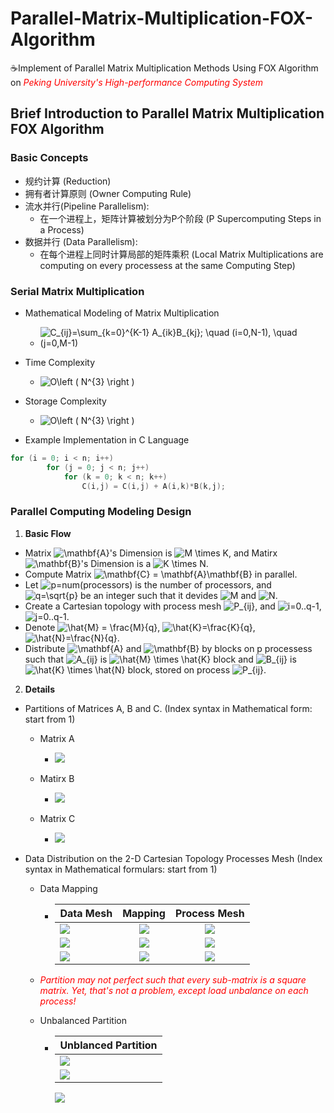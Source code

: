 # **Parallel-Matrix-Multiplication-FOX-Algorithm**
:coffee:Implement of Parallel Matrix Multiplication Methods Using FOX Algorithm on *<span style="color: red">Peking University's High-performance Computing System</span>*

## **Brief Introduction to Parallel Matrix Multiplication FOX Algorithm**

### **Basic Concepts**

* 规约计算 (Reduction)
* 拥有者计算原则 (Owner Computing Rule)
* 流水并行(Pipeline Parallelism):
  * 在一个进程上，矩阵计算被划分为P个阶段 (P Supercomputing Steps in a Process)
* 数据并行 (Data Parallelism):
  * 在每个进程上同时计算局部的矩阵乘积 (Local Matrix Multiplications are computing on every processess at the same Computing Step)

### **Serial Matrix Multiplication**

* Mathematical Modeling of Matrix Multiplication
  * <img src="https://tex.s2cms.ru/svg/C_%7Bij%7D%3D%5Csum_%7Bk%3D0%7D%5E%7BK-1%7D%20A_%7Bik%7DB_%7Bkj%7D%3B%20%5Cquad%20(i%3D0%2CN-1)%2C%20%5Cquad%20(j%3D0%2CM-1)" alt="C_{ij}=\sum_{k=0}^{K-1} A_{ik}B_{kj}; \quad (i=0,N-1), \quad (j=0,M-1)" />

* Time Complexity
  * <img src="https://tex.s2cms.ru/svg/O%5Cleft%20(%20N%5E%7B3%7D%20%5Cright%20)" alt="O\left ( N^{3} \right )" />

* Storage Complexity
  * <img src="https://tex.s2cms.ru/svg/O%5Cleft%20(%20N%5E%7B3%7D%20%5Cright%20)" alt="O\left ( N^{3} \right )" />

* Example Implementation in C Language

``` c
for (i = 0; i < n; i++)                                      
        for (j = 0; j < n; j++)              
            for (k = 0; k < n; k++)
                C(i,j) = C(i,j) + A(i,k)*B(k,j);
```

### **Parallel Computing Modeling Design**

1. **Basic Flow**
* Matrix <img src="https://tex.s2cms.ru/svg/%5Cmathbf%7BA%7D" alt="\mathbf{A}">'s Dimension is <img src="https://tex.s2cms.ru/svg/M%20%5Ctimes%20K" alt="M \times K">, and Matirx <img src="https://tex.s2cms.ru/svg/%5Cmathbf%7BB%7D" alt="\mathbf{B}">'s Dimension is a <img src="https://tex.s2cms.ru/svg/K%20%5Ctimes%20N" alt="K \times N">.
* Compute Matrix <img src="https://tex.s2cms.ru/svg/%5Cmathbf%7BC%7D%20%3D%20%5Cmathbf%7BA%7D%5Cmathbf%7BB%7D" alt="\mathbf{C} = \mathbf{A}\mathbf{B}"> in parallel.
* Let <img src="https://tex.s2cms.ru/svg/p%3Dnum(processors)" alt="p=num(processors)"> is the number of processors, and <img src="https://tex.s2cms.ru/svg/q%3D%5Csqrt%7Bp%7D" alt="q=\sqrt{p}"> be an integer such that it devides <img src="https://tex.s2cms.ru/svg/M" alt="M"> and <img src="https://tex.s2cms.ru/svg/N" alt="N">.
* Create a Cartesian topology with process mesh <img src="https://tex.s2cms.ru/svg/P_%7Bij%7D" alt="P_{ij}">, and <img src="https://tex.s2cms.ru/svg/i%3D0..q-1" alt="i=0..q-1">, <img src="https://tex.s2cms.ru/svg/j%3D0..q-1" alt="j=0..q-1">.
* Denote <img src="https://tex.s2cms.ru/svg/%5Chat%7BM%7D%20%3D%20%5Cfrac%7BM%7D%7Bq%7D" alt="\hat{M} = \frac{M}{q}">, <img src="https://tex.s2cms.ru/svg/%5Chat%7BK%7D%3D%5Cfrac%7BK%7D%7Bq%7D" alt="\hat{K}=\frac{K}{q}">, <img src="https://tex.s2cms.ru/svg/%5Chat%7BN%7D%3D%5Cfrac%7BN%7D%7Bq%7D" alt="\hat{N}=\frac{N}{q}">.
* Distribute <img src="https://tex.s2cms.ru/svg/%5Cmathbf%7BA%7D" alt="\mathbf{A}"> and <img src="https://tex.s2cms.ru/svg/%5Cmathbf%7BB%7D" alt="\mathbf{B}"> by blocks on p processess such that <img src="https://tex.s2cms.ru/svg/A_%7Bij%7D" alt="A_{ij}"> is <img src="https://tex.s2cms.ru/svg/%5Chat%7BM%7D%20%5Ctimes%20%5Chat%7BK%7D" alt="\hat{M} \times \hat{K}"> block and <img src="https://tex.s2cms.ru/svg/B_%7Bij%7D" alt="B_{ij}">  is <img src="https://tex.s2cms.ru/svg/%5Chat%7BK%7D%20%5Ctimes%20%5Chat%7BN%7D" alt="\hat{K} \times \hat{N}"> block, stored on process <img src="https://tex.s2cms.ru/svg/P_%7Bij%7D" alt="P_{ij}">.

2. **Details**

* Partitions of Matrices A, B and C. (Index syntax in Mathematical form: start from 1)
  * Matrix A
    * <img src="https://tex.s2cms.ru/svg/A%20%3D%20%5Cleft%20(%0A%5Cbegin%7Bmatrix%7D%20%5Cleft(%0A%20%0A%20%20%5Cbegin%7Bmatrix%7D%20%0A%20%20%20%20a_%7B11%7D%20%26%20a_%7B12%7D%20%26%20%5Ccdot%20%26%20a_%7B1%2C%5Cfrac%7BK%7D%7Bq%7D%7D%5C%5C%0A%20%20%20%20a_%7B21%7D%20%26%20a_%7B22%7D%20%26%20%5Ccdot%20%26%20%5Ccdot%20%5C%5C%0A%20%20%20%20%5Ccdot%20%26%20%5Ccdot%20%26%20%5Ccdot%20%26%20%5Ccdot%20%5C%5C%0A%20%20%20%20%5Ccdot%20%26%20%5Ccdot%20%26%20%5Ccdot%20%26%20%5Ccdot%20%5C%5C%0A%20%20%20%20a_%7B%5Cfrac%7BM%7D%7Bq%7D%2C1%7D%20%26%20%5Ccdot%20%26%20%5Ccdot%20%26%20a_%7B%5Cfrac%7BM%7D%7Bq%7D%2C%5Cfrac%7BK%7D%7Bq%7D%7D%0A%20%20%5Cend%7Bmatrix%7D%20%5Cright%20)_%7BA_%7B11%7D%7D%20%0A%20%20%20%0A%20%20%20%26%20A_%7B12%7D%20%26%20%5Ccdot%20%26%20A_%7B1q%7D%20%5C%5C%20%0A%20A_%7B21%7D%20%26%20%5Ccdot%20%26%20%5Ccdot%20%26%20%5Ccdot%20%5C%5C%20%0A%20%5Ccdot%20%26%20%5Ccdot%20%26%20%5Ccdot%20%26%20%5Ccdot%20%5C%5C%0A%20A_%7Bq1%7D%20%26%20%5Ccdot%20%26%20%5Ccdot%20%26%20A_%7Bqq%7D%20%0A%0A%5Cend%7Bmatrix%7D%20%5Cright%20)_%7BMK%7D" />

  * Matirx B
    * <img src="https://tex.s2cms.ru/svg/B%20%3D%20%5Cleft%20(%0A%5Cbegin%7Bmatrix%7D%20%5Cleft(%0A%20%0A%20%20%5Cbegin%7Bmatrix%7D%20%0A%20%20%20%20b_%7B11%7D%20%26%20b_%7B12%7D%20%26%20%5Ccdot%20%26%20b_%7B1%2C%5Cfrac%7BN%7D%7Bq%7D%7D%5C%5C%0A%20%20%20%20b_%7B21%7D%20%26%20b_%7B22%7D%20%26%20%5Ccdot%20%26%20%5Ccdot%20%5C%5C%0A%20%20%20%20%5Ccdot%20%26%20%5Ccdot%20%26%20%5Ccdot%20%26%20%5Ccdot%20%5C%5C%0A%20%20%20%20%5Ccdot%20%26%20%5Ccdot%20%26%20%5Ccdot%20%26%20%5Ccdot%20%5C%5C%0A%20%20%20%20b_%7B%5Cfrac%7BK%7D%7Bq%7D%2C1%7D%20%26%20%5Ccdot%20%26%20%5Ccdot%20%26%20b_%7B%5Cfrac%7BK%7D%7Bq%7D%2C%5Cfrac%7BN%7D%7Bq%7D%7D%0A%20%20%5Cend%7Bmatrix%7D%20%5Cright%20)_%7BB_%7B11%7D%7D%20%0A%20%20%20%0A%20%20%20%26%20B_%7B12%7D%20%26%20%5Ccdot%20%26%20B_%7B1q%7D%20%5C%5C%20%0A%20B_%7B21%7D%20%26%20%5Ccdot%20%26%20%5Ccdot%20%26%20%5Ccdot%20%5C%5C%20%0A%20%5Ccdot%20%26%20%5Ccdot%20%26%20%5Ccdot%20%26%20%5Ccdot%20%5C%5C%0A%20B_%7Bq1%7D%20%26%20%5Ccdot%20%26%20%5Ccdot%20%26%20B_%7Bqq%7D%20%0A%0A%5Cend%7Bmatrix%7D%20%5Cright%20)_%7BKN%7D" />

  * Matrix C
    * <img src="https://tex.s2cms.ru/svg/C%20%3D%20%5Cleft%20(%0A%5Cbegin%7Bmatrix%7D%20%5Cleft(%0A%20%0A%20%20%5Cbegin%7Bmatrix%7D%20%0A%20%20%20%20c_%7B11%7D%20%26%20c_%7B12%7D%20%26%20%5Ccdot%20%26%20c_%7B1%2C%5Cfrac%7BN%7D%7Bq%7D%7D%5C%5C%0A%20%20%20%20c_%7B21%7D%20%26%20c_%7B22%7D%20%26%20%5Ccdot%20%26%20%5Ccdot%20%5C%5C%0A%20%20%20%20%5Ccdot%20%26%20%5Ccdot%20%26%20%5Ccdot%20%26%20%5Ccdot%20%5C%5C%0A%20%20%20%20%5Ccdot%20%26%20%5Ccdot%20%26%20%5Ccdot%20%26%20%5Ccdot%20%5C%5C%0A%20%20%20%20c_%7B%5Cfrac%7BM%7D%7Bq%7D%2C1%7D%20%26%20%5Ccdot%20%26%20%5Ccdot%20%26%20c_%7B%5Cfrac%7BM%7D%7Bq%7D%2C%5Cfrac%7BN%7D%7Bq%7D%7D%0A%20%20%5Cend%7Bmatrix%7D%20%5Cright%20)_%7BC_%7B11%7D%7D%20%0A%20%20%20%0A%20%20%20%26%20C_%7B12%7D%20%26%20%5Ccdot%20%26%20C_%7B1q%7D%20%5C%5C%20%0A%20C_%7B21%7D%20%26%20%5Ccdot%20%26%20%5Ccdot%20%26%20%5Ccdot%20%5C%5C%20%0A%20%5Ccdot%20%26%20%5Ccdot%20%26%20%5Ccdot%20%26%20%5Ccdot%20%5C%5C%0A%20C_%7Bq1%7D%20%26%20%5Ccdot%20%26%20%5Ccdot%20%26%20C_%7Bqq%7D%20%0A%0A%5Cend%7Bmatrix%7D%20%5Cright%20)_%7BMN%7D" />

* Data Distribution on the 2-D Cartesian Topology Processes Mesh (Index syntax in Mathematical formulars: start from 1)
  * Data Mapping
    * | Data Mesh     | Mapping       | Process Mesh  |
      | ------------- |:-------------:|:-------------:|
      | <img src="https://tex.s2cms.ru/svg/%5Cleft%20(%0A%5Cbegin%7Bmatrix%7D%0A%20A_%7B11%7D%20%26%20A_%7B12%7D%20%26%20%5Ccdot%20%26%20A_%7B1p%7D%20%5C%5C%20%0A%20A_%7B21%7D%20%26%20A_%7B22%7D%20%26%20%5Ccdot%20%26%20A_%7B2p%7D%20%5C%5C%20%0A%20%5Ccdot%20%26%20%5Ccdot%20%26%20%5Ccdot%20%26%20%5Ccdot%20%5C%5C%0A%20A_%7Bp1%7D%20%26%20A_%7Bp2%7D%20%26%20%5Ccdot%20%26%20A_%7Bpp%7D%20%5C%5C%0A%5Cend%7Bmatrix%7D%0A%5Cright%20)_%7BA_%7Bij%7D%7D">      | <img src="https://tex.s2cms.ru/svg/%5Crightarrow"> | <img src="https://tex.s2cms.ru/svg/%5Cleft%20(%0A%5Cbegin%7Bmatrix%7D%0A%20P_%7B11%7D%20%26%20P_%7B12%7D%20%26%20%5Ccdot%20%26%20P_%7B1p%7D%20%5C%5C%20%0A%20P_%7B21%7D%20%26%20P_%7B22%7D%20%26%20%5Ccdot%20%26%20P_%7B2p%7D%20%5C%5C%20%0A%20%5Ccdot%20%26%20%5Ccdot%20%26%20%5Ccdot%20%26%20%5Ccdot%20%5C%5C%0A%20P_%7Bp1%7D%20%26%20P_%7Bp2%7D%20%26%20%5Ccdot%20%26%20P_%7Bpp%7D%20%5C%5C%0A%5Cend%7Bmatrix%7D%0A%5Cright%20)_%7BP_%7Bij%7D%7D">              |
      | <img src="https://tex.s2cms.ru/svg/%5Cleft%20(%0A%5Cbegin%7Bmatrix%7D%0A%20B_%7B11%7D%20%26%20B_%7B12%7D%20%26%20%5Ccdot%20%26%20B_%7B1p%7D%20%5C%5C%20%0A%20B_%7B21%7D%20%26%20B_%7B22%7D%20%26%20%5Ccdot%20%26%20B_%7B2p%7D%20%5C%5C%20%0A%20%5Ccdot%20%26%20%5Ccdot%20%26%20%5Ccdot%20%26%20%5Ccdot%20%5C%5C%0A%20B_%7Bp1%7D%20%26%20B_%7Bp2%7D%20%26%20%5Ccdot%20%26%20B_%7Bpp%7D%20%5C%5C%0A%5Cend%7Bmatrix%7D%0A%5Cright%20)_%7BB_%7Bij%7D%7D">      | <img src="https://tex.s2cms.ru/svg/%5Crightarrow">      | <img src="https://tex.s2cms.ru/svg/%5Cleft%20(%0A%5Cbegin%7Bmatrix%7D%0A%20P_%7B11%7D%20%26%20P_%7B12%7D%20%26%20%5Ccdot%20%26%20P_%7B1p%7D%20%5C%5C%20%0A%20P_%7B21%7D%20%26%20P_%7B22%7D%20%26%20%5Ccdot%20%26%20P_%7B2p%7D%20%5C%5C%20%0A%20%5Ccdot%20%26%20%5Ccdot%20%26%20%5Ccdot%20%26%20%5Ccdot%20%5C%5C%0A%20P_%7Bp1%7D%20%26%20P_%7Bp2%7D%20%26%20%5Ccdot%20%26%20P_%7Bpp%7D%20%5C%5C%0A%5Cend%7Bmatrix%7D%0A%5Cright%20)_%7BP_%7Bij%7D%7D">             |
      | <img src="https://tex.s2cms.ru/svg/%5Cleft%20(%0A%5Cbegin%7Bmatrix%7D%0A%20C_%7B11%7D%20%26%20C_%7B12%7D%20%26%20%5Ccdot%20%26%20C_%7B1p%7D%20%5C%5C%20%0A%20C_%7B21%7D%20%26%20C_%7B22%7D%20%26%20%5Ccdot%20%26%20C_%7B2p%7D%20%5C%5C%20%0A%20%5Ccdot%20%26%20%5Ccdot%20%26%20%5Ccdot%20%26%20%5Ccdot%20%5C%5C%0A%20C_%7Bp1%7D%20%26%20C_%7Bp2%7D%20%26%20%5Ccdot%20%26%20C_%7Bpp%7D%20%5C%5C%0A%5Cend%7Bmatrix%7D%0A%5Cright%20)_%7BC_%7Bij%7D%7D"> | <img src="https://tex.s2cms.ru/svg/%5Crightarrow">      | <img src="https://tex.s2cms.ru/svg/%5Cleft%20(%0A%5Cbegin%7Bmatrix%7D%0A%20P_%7B11%7D%20%26%20P_%7B12%7D%20%26%20%5Ccdot%20%26%20P_%7B1p%7D%20%5C%5C%20%0A%20P_%7B21%7D%20%26%20P_%7B22%7D%20%26%20%5Ccdot%20%26%20P_%7B2p%7D%20%5C%5C%20%0A%20%5Ccdot%20%26%20%5Ccdot%20%26%20%5Ccdot%20%26%20%5Ccdot%20%5C%5C%0A%20P_%7Bp1%7D%20%26%20P_%7Bp2%7D%20%26%20%5Ccdot%20%26%20P_%7Bpp%7D%20%5C%5C%0A%5Cend%7Bmatrix%7D%0A%5Cright%20)_%7BP_%7Bij%7D%7D">              |

  * *<span style="color: red">Partition may not perfect such that every sub-matrix is a square matrix. Yet, that's not a problem, except load unbalance on each process!</span>*
  
  * Unbalanced Partition
    *  | Unblanced Partition|
       |--------------------|
       | <img src="https://tex.s2cms.ru/svg/%5Cleft%20(%0A%5Cbegin%7Bmatrix%7D%0A%20c_%7B11%7D%20%26%20%7C%20%26%20c_%7B12%7D%20%5C%5C%20%0A%20%20%20%20%20%20-%20%26%20%7C%20%26%20-%20%5C%5C%0A%20c_%7B21%7D%20%26%20%7C%20%26%20c_%7B22%7D%20%5C%5C%0A%5Cend%7Bmatrix%7D%0A%5Cright%20)%20%0A%3D%0A%5Cleft%20(%0A%5Cbegin%7Bmatrix%7D%0A%20a_%7B11%7D%20%26%20a_%7B12%7D%20%26%20%7C%20%26a_%7B13%7D%20%26%20a_%7B14%7D%20%26%20a_%7B15%7D%20%5C%5C%20%0A%20-%20%26%20-%20%26%20%7C%20%26%20-%20%26%20-%20%26%20-%20%5C%5C%20%0A%20a_%7B21%7D%20%26%20a_%7B22%7D%20%26%20%7C%20%26a_%7B21%7D%20%26%20a_%7B24%7D%20%26%20a_%7B25%7D%20%5C%5C%20%20%0A%5Cend%7Bmatrix%7D%0A%5Cright%20)%0A%5Cleft%20(%0A%5Cbegin%7Bmatrix%7D%0A%20b_%7B11%7D%20%26%20%7C%20%26%20b_%7B12%7D%20%5C%5C%20%0A%20b_%7B21%7D%20%26%20%7C%20%26%20b_%7B22%7D%20%5C%5C%0A%20-%20%26%20%7C%20%26%20-%20%5C%5C%20%0A%20b_%7B31%7D%20%26%20%7C%20%26%20b_%7B32%7D%20%5C%5C%0A%20b_%7B41%7D%20%26%20%7C%20%26%20b_%7B42%7D%20%5C%5C%0A%20b_%7B51%7D%20%26%20%7C%20%26%20b_%7B52%7D%0A%5Cend%7Bmatrix%7D%0A%5Cright%20)"> |
       | <img src="https://tex.s2cms.ru/svg/c_%7B11%7D%20%3D%20%0A%5Cleft%20%5B%0A%5Cleft%20(%0A%5Cbegin%7Bmatrix%7D%0A%C2%A0a_%7B11%7D%20%26%20a_%7B12%7D%20%5C%5C%20%0A%5Cend%7Bmatrix%7D%0A%5Cright%20)%0A%C2%A0%0A%5Cleft%20(%0A%5Cbegin%7Bmatrix%7D%0A%C2%A0b_%7B11%7D%20%5C%5C%20%0A%C2%A0b_%7B21%7D%0A%5Cend%7Bmatrix%7D%0A%5Cright%20)%0A%5Cright%20%5D%0A%C2%A0%0A%2B%0A%C2%A0%0A%5Cleft%20%5B%0A%5Cleft%20(%0A%5Cbegin%7Bmatrix%7D%0A%C2%A0a_%7B13%7D%20%26%20a_%7B14%7D%20%26%20a_%7B15%7D%20%5C%5C%20%0A%5Cend%7Bmatrix%7D%0A%5Cright%20)%0A%C2%A0%0A%5Cleft%20(%0A%5Cbegin%7Bmatrix%7D%0A%C2%A0b_%7B31%7D%20%5C%5C%20%0A%C2%A0b_%7B41%7D%20%5C%5C%0A%C2%A0b_%7B51%7D%0A%5Cend%7Bmatrix%7D%0A%5Cright%20)%0A%5Cright%5D"> |


       <img src="https:">